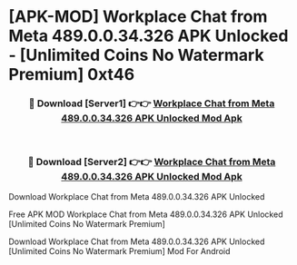 # [APK-MOD] Workplace Chat from Meta 489.0.0.34.326 APK Unlocked - [Unlimited Coins No Watermark Premium] 0xt46



<div align="center">
<h3>🔴 Download [Server1] 👉👉 <a href="https://momento.my/?title=Workplace_Chat_from_Meta_489.0.0.34.326_APK_Unlocked">Workplace Chat from Meta 489.0.0.34.326 APK Unlocked Mod Apk</a></h3><br>

<h3>🔴 Download [Server2] 👉👉 <a href="https://momento.my/?title=Workplace_Chat_from_Meta_489.0.0.34.326_APK_Unlocked">Workplace Chat from Meta 489.0.0.34.326 APK Unlocked Mod Apk</a></h3>
</div>



Download Workplace Chat from Meta 489.0.0.34.326 APK Unlocked 

Free APK MOD Workplace Chat from Meta 489.0.0.34.326 APK Unlocked [Unlimited Coins No Watermark Premium]

Download Workplace Chat from Meta 489.0.0.34.326 APK Unlocked [Unlimited Coins No Watermark Premium] Mod For Android
